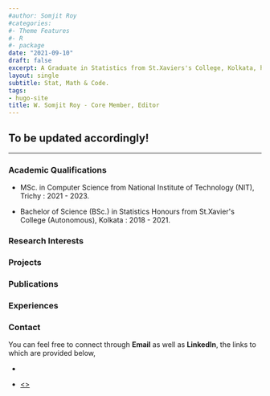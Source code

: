 ```yaml
---
#author: Somjit Roy
#categories:
#- Theme Features
#- R
#- package
date: "2021-09-10"
draft: false
excerpt: A Graduate in Statistics from St.Xaviers's College, Kolkata, having interests in Applied Probability and Statistics including Markov Chains, Design of Experiments, Machine Learning, etc.
layout: single
subtitle: Stat, Math & Code.
tags:
- hugo-site
title: W. Somjit Roy - Core Member, Editor
---
```


## To be updated accordingly!

---

### Academic Qualifications

* MSc. in Computer Science from National Institute of Technology (NIT), Trichy : 2021 - 2023.

* Bachelor of Science (BSc.) in Statistics Honours from St.Xavier's College (Autonomous), Kolkata : 2018 - 2021.

### Research Interests


### Projects


### Publications



### Experiences

### Contact

You can feel free to connect through **Email** as well as **LinkedIn**, the links to which are provided below,

* <a href = "https://www.linkedin.com/in/somjit-r-6b0965114/"><i class="fab fa-linkedin-in"></i></a> 

* <a href = mailto:somjit.roy2001@gmail.com><<i class="fas fa-envelope"></i>></i></a>